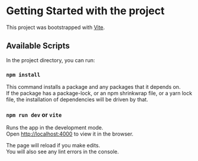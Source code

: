 # Getting Started with the project

This project was bootstrapped with [Vite](https://vitejs.dev/).

## Available Scripts

In the project directory, you can run:

### `npm install`

This command installs a package and any packages that it depends on.\
If the package has a package-lock, or an npm shrinkwrap file, or a yarn lock file, the installation of dependencies will be driven by that.

### `npm run dev` or `vite`

Runs the app in the development mode.\
Open [http://localhost:4000](http://localhost:4000) to view it in the browser.

The page will reload if you make edits.\
You will also see any lint errors in the console.
